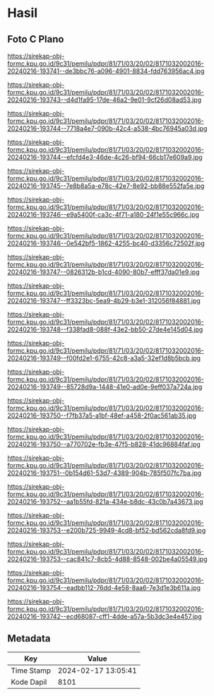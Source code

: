 # Hasil

## Foto C Plano

https://sirekap-obj-formc.kpu.go.id/9c31/pemilu/pdpr/81/71/03/20/02/8171032002016-20240216-193741--de3bbc76-a096-4901-8834-fdd763956ac4.jpg

https://sirekap-obj-formc.kpu.go.id/9c31/pemilu/pdpr/81/71/03/20/02/8171032002016-20240216-193743--d4d1fa95-17de-46a2-9e01-9cf26d08ad53.jpg

https://sirekap-obj-formc.kpu.go.id/9c31/pemilu/pdpr/81/71/03/20/02/8171032002016-20240216-193744--7718a4e7-090b-42c4-a538-4bc76945a03d.jpg

https://sirekap-obj-formc.kpu.go.id/9c31/pemilu/pdpr/81/71/03/20/02/8171032002016-20240216-193744--efcfd4e3-46de-4c26-bf94-66cb17e609a9.jpg

https://sirekap-obj-formc.kpu.go.id/9c31/pemilu/pdpr/81/71/03/20/02/8171032002016-20240216-193745--7e8b8a5a-e78c-42e7-8e92-bb88e552fa5e.jpg

https://sirekap-obj-formc.kpu.go.id/9c31/pemilu/pdpr/81/71/03/20/02/8171032002016-20240216-193746--e9a5400f-ca3c-4f71-a180-24f1e55c966c.jpg

https://sirekap-obj-formc.kpu.go.id/9c31/pemilu/pdpr/81/71/03/20/02/8171032002016-20240216-193746--0e542bf5-1862-4255-bc40-d3356c72502f.jpg

https://sirekap-obj-formc.kpu.go.id/9c31/pemilu/pdpr/81/71/03/20/02/8171032002016-20240216-193747--0826312b-b1cd-4090-80b7-efff37da01e9.jpg

https://sirekap-obj-formc.kpu.go.id/9c31/pemilu/pdpr/81/71/03/20/02/8171032002016-20240216-193747--ff3323bc-5ea9-4b29-b3e1-312056f84881.jpg

https://sirekap-obj-formc.kpu.go.id/9c31/pemilu/pdpr/81/71/03/20/02/8171032002016-20240216-193748--f338fad8-088f-43e2-bb50-27de4e145d04.jpg

https://sirekap-obj-formc.kpu.go.id/9c31/pemilu/pdpr/81/71/03/20/02/8171032002016-20240216-193749--f00fd2e1-6755-42c8-a3a5-32ef1d8b5bcb.jpg

https://sirekap-obj-formc.kpu.go.id/9c31/pemilu/pdpr/81/71/03/20/02/8171032002016-20240216-193749--85728d9a-1448-41e0-ad0e-9eff037a724a.jpg

https://sirekap-obj-formc.kpu.go.id/9c31/pemilu/pdpr/81/71/03/20/02/8171032002016-20240216-193750--f7fb37a5-a1bf-48ef-a458-2f0ac561ab35.jpg

https://sirekap-obj-formc.kpu.go.id/9c31/pemilu/pdpr/81/71/03/20/02/8171032002016-20240216-193750--a770702e-fb3e-47f5-b828-41dc96884faf.jpg

https://sirekap-obj-formc.kpu.go.id/9c31/pemilu/pdpr/81/71/03/20/02/8171032002016-20240216-193751--0b154d61-53d7-4389-904b-785f507fc7ba.jpg

https://sirekap-obj-formc.kpu.go.id/9c31/pemilu/pdpr/81/71/03/20/02/8171032002016-20240216-193752--aa1b55fd-821a-434e-b8dc-43c0b7a43673.jpg

https://sirekap-obj-formc.kpu.go.id/9c31/pemilu/pdpr/81/71/03/20/02/8171032002016-20240216-193753--e200b725-9949-4cd8-bf52-bd562cda8fd9.jpg

https://sirekap-obj-formc.kpu.go.id/9c31/pemilu/pdpr/81/71/03/20/02/8171032002016-20240216-193753--cac841c7-8cb5-4d88-8548-002be4a05549.jpg

https://sirekap-obj-formc.kpu.go.id/9c31/pemilu/pdpr/81/71/03/20/02/8171032002016-20240216-193754--eadbb112-76dd-4e58-8aa6-7e3d1e3b611a.jpg

https://sirekap-obj-formc.kpu.go.id/9c31/pemilu/pdpr/81/71/03/20/02/8171032002016-20240216-193742--ecd68087-cff1-4dde-a57a-5b3dc3e4e457.jpg


## Metadata

| Key        | Value               |
| ---------- | ------------------- |
| Time Stamp | 2024-02-17 13:05:41 |
| Kode Dapil | 8101                |



